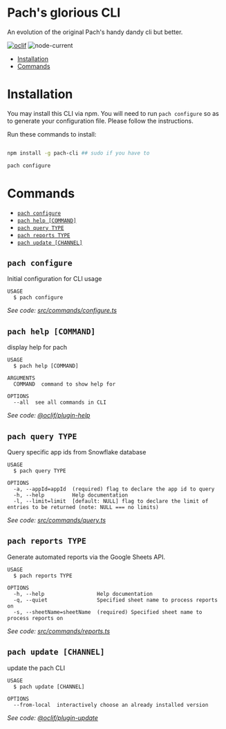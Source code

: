 # Pach's glorious CLI

An evolution of the original Pach's handy dandy cli but better.

[![oclif](https://img.shields.io/badge/cli-oclif-brightgreen.svg)](https://oclif.io)
![node-current](https://img.shields.io/node/v/pach-cli)

<!-- toc -->

- [Installation](#installation)
- [Commands](#commands)
<!-- tocstop -->

# Installation

You may install this CLI via npm. You will need to run `pach configure` so
as to generate your configuration file. Please follow the instructions.

Run these commands to install:

```bash

npm install -g pach-cli ## sudo if you have to

pach configure

```

# Commands

<!-- commands -->

- [`pach configure`](#pach-configure)
- [`pach help [COMMAND]`](#pach-help-command)
- [`pach query TYPE`](#pach-query-type)
- [`pach reports TYPE`](#pach-reports-type)
- [`pach update [CHANNEL]`](#pach-update-channel)

## `pach configure`

Initial configuration for CLI usage

```
USAGE
  $ pach configure
```

_See code: [src/commands/configure.ts](https://github.com/pacholoamit/pach-s-glorious-cli/blob/v2.2.0/src/commands/configure.ts)_

## `pach help [COMMAND]`

display help for pach

```
USAGE
  $ pach help [COMMAND]

ARGUMENTS
  COMMAND  command to show help for

OPTIONS
  --all  see all commands in CLI
```

_See code: [@oclif/plugin-help](https://github.com/oclif/plugin-help/blob/v3.2.2/src/commands/help.ts)_

## `pach query TYPE`

Query specific app ids from Snowflake database

```
USAGE
  $ pach query TYPE

OPTIONS
  -a, --appId=appId  (required) flag to declare the app id to query
  -h, --help         Help documentation
  -l, --limit=limit  [default: NULL] flag to declare the limit of entries to be returned (note: NULL === no limits)
```

_See code: [src/commands/query.ts](https://github.com/pacholoamit/pach-s-glorious-cli/blob/v2.2.0/src/commands/query.ts)_

## `pach reports TYPE`

Generate automated reports via the Google Sheets API.

```
USAGE
  $ pach reports TYPE

OPTIONS
  -h, --help                 Help documentation
  -q, --quiet                Specified sheet name to process reports on
  -s, --sheetName=sheetName  (required) Specified sheet name to process reports on
```

_See code: [src/commands/reports.ts](https://github.com/pacholoamit/pach-s-glorious-cli/blob/v2.2.0/src/commands/reports.ts)_

## `pach update [CHANNEL]`

update the pach CLI

```
USAGE
  $ pach update [CHANNEL]

OPTIONS
  --from-local  interactively choose an already installed version
```

_See code: [@oclif/plugin-update](https://github.com/oclif/plugin-update/blob/v1.5.0/src/commands/update.ts)_

<!-- commandsstop -->
